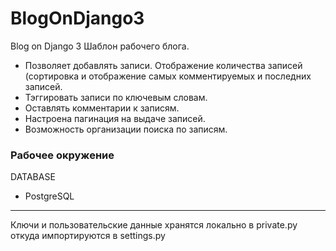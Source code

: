 # BlogOnDjango3
Blog on Django 3
Шаблон рабочего блога.
* Позволяет добавлять записи. Отображение количества записей (сортировка и отображение самых комментируемых и 
последних записей. 
* Тэггировать записи по ключевым словам. 
* Оставлять комментарии к записям. 
* Настроена пагинация на выдаче записей.
* Возможность организации поиска по записям.
### Рабочее окружение
DATABASE 
* PostgreSQL
----
Ключи и пользовательские данные хранятся локально в private.py откуда импортируются в settings.py
